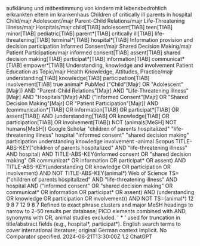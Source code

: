 <?xml version="1.0" encoding="UTF-8" standalone="yes"?>
<output>
  <topic>aufklärung und mitbestimmung von kindern mit lebensbedrohlich erkrankten eltern im krankenhaus</topic>
  <pico>
    <population>
      <label>Children of critically ill parents in hospital</label>
      <mesh>Child/majr</mesh>
      <mesh>Adolescent/majr</mesh>
      <mesh>Parent-Child Relations/majr</mesh>
      <mesh>Life-Threatening Illness/majr</mesh>
      <mesh>Hospitals/majr</mesh>
      <text_words>child[TIAB]</text_words>
      <text_words>adolescent[TIAB]</text_words>
      <text_words>teen[TIAB]</text_words>
      <text_words>minor[TIAB]</text_words>
      <text_words>pediatric[TIAB]</text_words>
      <text_words>parent*[TIAB]</text_words>
      <text_words>critically ill[TIAB]</text_words>
      <text_words>life-threatening[TIAB]</text_words>
      <text_words>terminal*[TIAB]</text_words>
      <text_words>hospital*[TIAB]</text_words>
    </population>
    <intervention_exposure>
      <label>Information provision and decision participation</label>
      <mesh>Informed Consent/majr</mesh>
      <mesh>Shared Decision Making/majr</mesh>
      <mesh>Patient Participation/majr</mesh>
      <text_words>informed consent[TIAB]</text_words>
      <text_words>assent[TIAB]</text_words>
      <text_words>shared decision making[TIAB]</text_words>
      <text_words>participat*[TIAB]</text_words>
      <text_words>information[TIAB]</text_words>
      <text_words>communicat*[TIAB]</text_words>
      <text_words>empower*[TIAB]</text_words>
    </intervention_exposure>
    <comparison/>
    <outcome>
      <label>Understanding, knowledge and involvement</label>
      <mesh>Patient Education as Topic/majr</mesh>
      <mesh>Health Knowledge, Attitudes, Practice/majr</mesh>
      <text_words>understanding[TIAB]</text_words>
      <text_words>knowledge[TIAB]</text_words>
      <text_words>participation[TIAB]</text_words>
      <text_words>involvement[TIAB]</text_words>
    </outcome>
  </pico>
  <exclusions>
    <non_human>true</non_human>
    <terms>animal*</terms>
  </exclusions>
  <platform_queries>
    <pubmed>
      <scope>PubMed</scope>
      <query>("Child"[Majr] OR "Adolescent"[Majr]) AND "Parent-Child Relations"[Majr] AND "Life-Threatening Illness"[Majr] AND "Hospitals"[Majr] AND ("Informed Consent"[Majr] OR "Shared Decision Making"[Majr] OR "Patient Participation"[Majr]) AND (communication*[TIAB] OR information[TIAB] OR participat*[TIAB] OR assent[TIAB]) AND (understanding[TIAB] OR knowledge[TIAB] OR participation[TIAB] OR involvement[TIAB]) NOT (animals[MeSH] NOT humans[MeSH])</query>
    </pubmed>
    <google_scholar>
      <scope>Google Scholar</scope>
      <query>"children of parents hospitalized" "life-threatening illness" hospital "informed consent" "shared decision making" participation understanding knowledge involvement -animal</query>
    </google_scholar>
    <scopus>
      <scope>Scopus</scope>
      <query>TITLE-ABS-KEY("children of parents hospitalized" AND "life-threatening illness" AND hospital) AND TITLE-ABS-KEY(informed consent OR "shared decision making" OR communicat* OR information OR participat* OR assent) AND TITLE-ABS-KEY(understanding OR knowledge OR participation OR involvement) AND NOT TITLE-ABS-KEY(animal*)</query>
    </scopus>
    <web_of_science>
      <scope>Web of Science</scope>
      <query>TS=("children of parents hospitalized" AND "life-threatening illness" AND hospital AND ("informed consent" OR "shared decision making" OR communicat* OR information OR participat* OR assent) AND (understanding OR knowledge OR participation OR involvement)) AND NOT TS=(animal*)</query>
    </web_of_science>
  </platform_queries>
  <results_total_per_source>
    <pubmed_results>12</pubmed_results>
    <scopus_results>9</scopus_results>
    <WoS_results>8</WoS_results>
    <scholar_results>7</scholar_results>
    <approx_pubmed_results>12</approx_pubmed_results>
    <approx_scopus_results>9</approx_scopus_results>
    <approx_WoS_results>8</approx_WoS_results>
    <approx_scholar_results>7</approx_scholar_results>
  </results_total_per_source>
  <notes>
    <logic>Refined to exact phrase clusters and major MeSH headings to narrow to 2–50 results per database; PICO elements combined with AND, synonyms with OR, animal studies excluded.</logic>
    <wildcards>' * ' used for truncation in title/abstract fields (e.g., hospital*, participat*).</wildcards>
    <language>English search terms to cover international literature; original German context implicit.</language>
    <comparison>No Comparator specified.</comparison>
  </notes>
  <metadata>
    <created_at>2024-06-21T13:30:00Z</created_at>
    <version>1.2</version>
    <author>ChatGPT</author>
  </metadata>
</output>